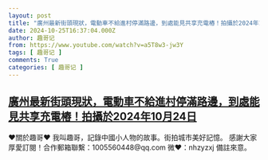 ```yaml
---
layout: post
title: "廣州最新街頭現狀，電動車不給進村停滿路邊，到處能見共享充電樁！拍攝於2024年10月24日"
date: 2024-10-25T16:37:04.000Z
author: 趣哥记
from: https://www.youtube.com/watch?v=a5T8w3-jw3Y
tags: [ 趣哥记 ]
comments: True
categories: [ 趣哥记 ]
---
```

<!--1729874224000-->
[廣州最新街頭現狀，電動車不給進村停滿路邊，到處能見共享充電樁！拍攝於2024年10月24日](https://www.youtube.com/watch?v=a5T8w3-jw3Y)
------

<div>
♥關於趣哥♥  我叫趣哥，記錄中國小人物的故事。街拍城市美好記憶。  感謝大家厚愛訂閱！合作郵箱聯繫：1005560448@qq.com 微❤：nhzyzxj 備註來意。
</div>
